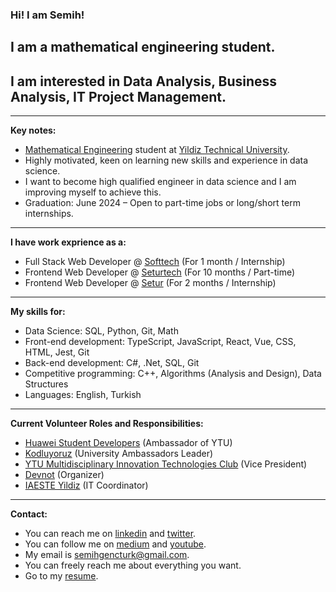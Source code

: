 ### Hi! I am Semih!
## I am a mathematical engineering student.
## I am interested in Data Analysis, Business Analysis, IT Project Management.
----- 

**Key notes:**

- [Mathematical Engineering](http://www.bologna.yildiz.edu.tr/index.php?r=program/view&id=37&aid=24) student at [Yildiz Technical University](https://yildiz.edu.tr/en).
- Highly motivated, keen on learning new skills and experience in data science.
- I want to become high qualified engineer in data science and I am improving myself to achieve this. 
- Graduation: June 2024 – Open to part-time jobs or long/short term internships.

----

**I have work exprience as a:**

- Full Stack Web Developer @ [Softtech](https://www.linkedin.com/company/softtechas/) (For 1 month / Internship)
- Frontend Web Developer @ [Seturtech](https://www.linkedin.com/company/seturtech/) (For 10 months / Part-time)
- Frontend Web Developer @ [Setur](https://www.linkedin.com/company/setur/) (For 2 months / Internship)

----

**My skills for:**

- Data Science: SQL, Python, Git, Math
- Front-end development: TypeScript, JavaScript, React, Vue, CSS, HTML, Jest, Git
- Back-end development: C#, .Net, SQL, Git
- Competitive programming: C++, Algorithms (Analysis and Design), Data Structures
- Languages: English, Turkish

----

**Current Volunteer Roles and Responsibilities:**

- [Huawei Student Developers](https://developer.huawei.com/consumer/en/programs/hsd/ambassador) (Ambassador of YTU)
- [Kodluyoruz](https://www.linkedin.com/company/kodluyoruz/) (University Ambassadors Leader)
- [YTU Multidisciplinary Innovation Technologies Club](https://www.linkedin.com/company/ytumint/) (Vice President)
- [Devnot](https://www.linkedin.com/in/devnot/) (Organizer)
- [IAESTE Yildiz](https://www.linkedin.com/company/iaeste-yildiz/) (IT Coordinator)

----

**Contact:**

- You can reach me on [linkedin](https://www.linkedin.com/in/semihgencturk/) and [twitter](https://twitter.com/semihgencturk_).
- You can follow me on [medium](https://medium.com/@semihgencturk) and [youtube](https://www.youtube.com/@semihgencturk).
- My email is semihgencturk@gmail.com. 
- You can freely reach me about everything you want.
- Go to my [resume](https://drive.google.com/file/d/18ewfmWShKdRq9lkmXA9hyw7vn5UHKCY5/view?usp=share_link).
